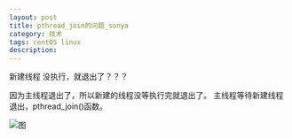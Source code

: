 ```yaml
---
layout: post
title: pthread_join的问题_sonya
category: 技术
tags: centOS linux
description: 
---
```



新建线程 没执行，就退出了？？？

因为主线程退出了，所以新建的线程没等执行完就退出了。
主线程等待新建线程退出，pthread_join()函数。


![图](https://sonya1.github.io/assets/img/blog/thread_join.png)
